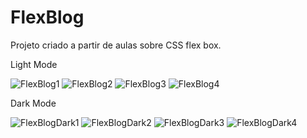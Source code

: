 # FlexBlog
Projeto criado a partir de aulas sobre CSS flex box.

Light Mode

<img src = "https://i.pinimg.com/originals/5b/ca/43/5bca4304a49191d75516141d5c6f35bb.jpg" title="FlexBlog1"></img>
<img src = "https://i.pinimg.com/originals/b7/8b/bd/b78bbd8d32a115bdac2d5d68bc793bfe.jpg" title="FlexBlog2"></img>
<img src = "https://i.pinimg.com/originals/d2/4a/70/d24a7091b1ea498dd1eecfbf9ccb2ce4.jpg" title="FlexBlog3"></img>
<img src = "https://i.pinimg.com/originals/30/15/5e/30155e8adb9e6fe6934d17dc10f53716.jpg" title="FlexBlog4"></img>

Dark Mode

<img src = "https://i.pinimg.com/originals/3b/f9/86/3bf986eed3388a84bca1b88a4fe9e91b.jpg" title="FlexBlogDark1"></img>
<img src = "https://i.pinimg.com/originals/e6/8f/a3/e68fa3ada1cd4a530018f29781147465.jpg" title="FlexBlogDark2"></img>
<img src = "https://i.pinimg.com/originals/1c/bf/32/1cbf3225d75e9f27c60304e12a906050.jpg" title="FlexBlogDark3"></img>
<img src = "https://i.pinimg.com/originals/c9/6c/f0/c96cf08c3d7fae726f3e847d352a310c.jpg" title="FlexBlogDark4"></img>


